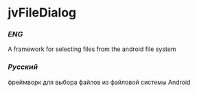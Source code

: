 # jvFileDialog

[тег]: http://srcblog.ru "Домашняя страница"

### *ENG*

A framework for selecting files from the android file system

### *Русский*

фреймворк для выбора файлов из файловой системы Android


